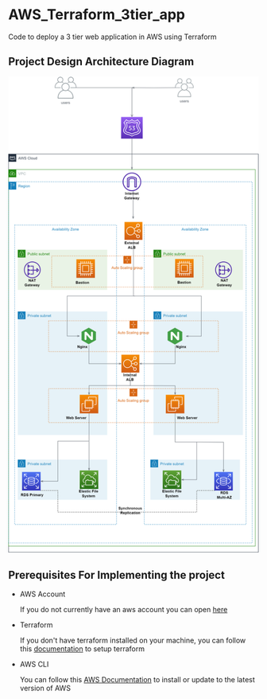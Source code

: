 # AWS_Terraform_3tier_app
Code to deploy a 3 tier web application in AWS using Terraform

## Project Design Architecture Diagram
![Architecture Diagram](./images/3tierapplication.drawio.png)  

## Prerequisites For Implementing the project
- AWS Account

    If you do not currently have an aws account you can open [here](https://aws.amazon.com)

- Terraform

    If you don't have terraform installed on your machine, you can follow this [documentation](https://developer.hashicorp.com/terraform/tutorials/aws-get-started/install-cli) to setup terraform 

- AWS CLI

    You can follow this [AWS Documentation](https://docs.aws.amazon.com/cli/latest/userguide/getting-started-install.html) to install or update to the latest version of AWS